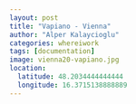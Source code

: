 ```yaml
---
layout: post
title: "Vapiano - Vienna"
author: "Alper Kalaycioglu"
categories: whereiwork
tags: [documentation]
image: vienna20-vapiano.jpg
location:
  latitude: 48.2034444444444
  longitude: 16.3715138888889
---
```

